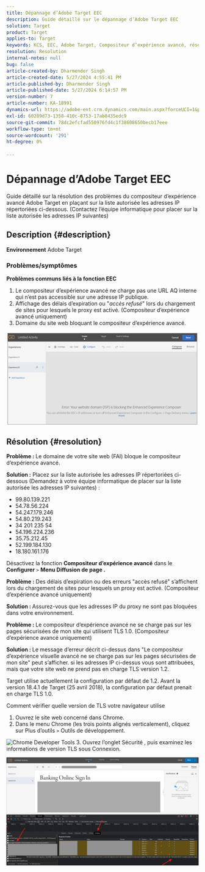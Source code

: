 ```yaml
---
title: Dépannage d’Adobe Target EEC
description: Guide détaillé sur le dépannage d’Adobe Target EEC
solution: Target
product: Target
applies-to: Target
keywords: KCS, EEC, Adobe Target, Compositeur d’expérience avancé, résolution des problèmes
resolution: Resolution
internal-notes: null
bug: false
article-created-by: Dharmender Singh
article-created-date: 5/27/2024 4:55:41 PM
article-published-by: Dharmender Singh
article-published-date: 5/27/2024 6:14:57 PM
version-number: 7
article-number: KA-18991
dynamics-url: https://adobe-ent.crm.dynamics.com/main.aspx?forceUCI=1&pagetype=entityrecord&etn=knowledgearticle&id=00f6b9ef-491c-ef11-840b-6045bd034c54
exl-id: 60289d73-1358-410c-8753-17ab8435edc9
source-git-commit: 78dc2efcfad550976fd4c1f38608650becb17eee
workflow-type: tm+mt
source-wordcount: '291'
ht-degree: 0%

---
```


# Dépannage d’Adobe Target EEC


Guide détaillé sur la résolution des problèmes du compositeur d’expérience avancé Adobe Target en plaçant sur la liste autorisée les adresses IP répertoriées ci-dessous. (Contactez l’équipe informatique pour placer sur la liste autorisée les adresses IP suivantes)

## Description {#description}


<b>Environnement</b>
Adobe Target

### Problèmes/symptômes

<b>Problèmes communs liés à la fonction EEC</b>
1. Le compositeur d’expérience avancé ne charge pas une URL AQ interne qui n’est pas accessible sur une adresse IP publique.
2. Affichage des délais d’expiration ou &quot;*accès refusé*&quot; lors du chargement de sites pour lesquels le proxy est activé. (Compositeur d’expérience avancé uniquement)
3. Domaine du site web bloquant le compositeur d’expérience avancé.

![](assets/___02f6b9ef-491c-ef11-840b-6045bd034c54___.png)


## Résolution {#resolution}


<b>Problème : </b>Le domaine de votre site web (FAI) bloque le compositeur d’expérience avancé.

<b>Solution :</b> Placez sur la liste autorisée les adresses IP répertoriées ci-dessous (Demandez à votre équipe informatique de placer sur la liste autorisée les adresses IP suivantes) :

- 99.80.139.221
- 54.78.56.224
- 54.247.179.246
- 54.80.219.243
- 34 201 235 54
- 54.196.224.236
- 35.75.212.45
- 52.199.184.130
- 18.180.161.176


Désactivez la fonction <b>Compositeur d’expérience avancé</b> dans le <b>Configurer</b> `>` <b> Menu Diffusion de page .</b>





<b>Problème :</b> Des délais d’expiration ou des erreurs &quot;accès refusé&quot; s’affichent lors du chargement de sites pour lesquels un proxy est activé. (Compositeur d’expérience avancé uniquement)

<b>Solution : </b>Assurez-vous que les adresses IP du proxy ne sont pas bloquées dans votre environnement.



<b>Problème : </b>Le compositeur d’expérience avancé ne se charge pas sur les pages sécurisées de mon site qui utilisent TLS 1.0. (Compositeur d’expérience avancé uniquement)

<b>Solution : </b>Le message d’erreur décrit ci-dessus dans &quot;Le compositeur d’expérience visuelle avancé ne se charge pas sur les pages sécurisées de mon site&quot; peut s’afficher. si les adresses IP ci-dessus vous sont attribuées, mais que votre site web ne prend pas en charge TLS version 1.2.

Target utilise actuellement la configuration par défaut de 1.2. Avant la version 18.4.1 de Target (25 avril 2018), la configuration par défaut prenait en charge TLS 1.0.

Comment vérifier quelle version de TLS votre navigateur utilise
1. Ouvrez le site web concerné dans Chrome.
2. Dans le menu Chrome (les trois points alignés verticalement), cliquez sur Plus d’outils `>`  Outils de développement.

![Chrome Developer Tools](https://experienceleague.adobe.com/docs/target/assets/chrome-developer-tools.png?lang=en)
3. Ouvrez l’onglet Sécurité , puis examinez les informations de version TLS sous Connexion.

![](assets/86ad6c3a-541c-ef11-840b-6045bd034c54.png)
